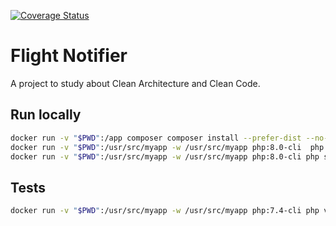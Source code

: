 [![Coverage Status](https://coveralls.io/repos/github/tota1099/flight-notifier/badge.svg?branch=master)](https://coveralls.io/github/tota1099/flight-notifier?branch=master)

# Flight Notifier

A project to study about Clean Architecture and Clean Code.

## Run locally


```bash
docker run -v "$PWD":/app composer composer install --prefer-dist --no-progress
docker run -v "$PWD":/usr/src/myapp -w /usr/src/myapp php:8.0-cli  php src/main/getDataApi.php
docker run -v "$PWD":/usr/src/myapp -w /usr/src/myapp php:8.0-cli php src/main/cron.php
```

## Tests

```bash
docker run -v "$PWD":/usr/src/myapp -w /usr/src/myapp php:7.4-cli php vendor/bin/phpunit tests --testdox
```
